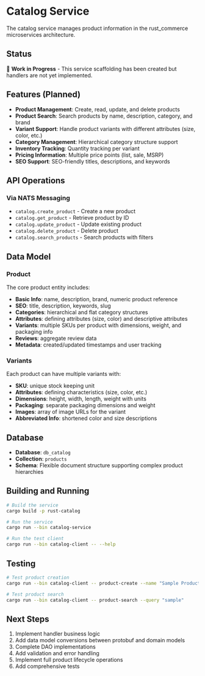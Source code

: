 # Catalog Service

The catalog service manages product information in the rust_commerce microservices architecture.

## Status

🚧 **Work in Progress** - This service scaffolding has been created but handlers are not yet implemented.

## Features (Planned)

- **Product Management**: Create, read, update, and delete products
- **Product Search**: Search products by name, description, category, and brand
- **Variant Support**: Handle product variants with different attributes (size, color, etc.)
- **Category Management**: Hierarchical category structure support
- **Inventory Tracking**: Quantity tracking per variant
- **Pricing Information**: Multiple price points (list, sale, MSRP)
- **SEO Support**: SEO-friendly titles, descriptions, and keywords

## API Operations

### Via NATS Messaging

- `catalog.create_product` - Create a new product
- `catalog.get_product` - Retrieve product by ID
- `catalog.update_product` - Update existing product
- `catalog.delete_product` - Delete product
- `catalog.search_products` - Search products with filters

## Data Model

### Product

The core product entity includes:

- **Basic Info**: name, description, brand, numeric product reference
- **SEO**: title, description, keywords, slug
- **Categories**: hierarchical and flat category structures  
- **Attributes**: defining attributes (size, color) and descriptive attributes
- **Variants**: multiple SKUs per product with dimensions, weight, and packaging info
- **Reviews**: aggregate review data
- **Metadata**: created/updated timestamps and user tracking

### Variants

Each product can have multiple variants with:

- **SKU**: unique stock keeping unit
- **Attributes**: defining characteristics (size, color, etc.)
- **Dimensions**: height, width, length, weight with units
- **Packaging**: separate packaging dimensions and weight
- **Images**: array of image URLs for the variant
- **Abbreviated Info**: shortened color and size descriptions

## Database

- **Database**: `db_catalog`
- **Collection**: `products`
- **Schema**: Flexible document structure supporting complex product hierarchies

## Building and Running

```bash
# Build the service
cargo build -p rust-catalog

# Run the service
cargo run --bin catalog-service

# Run the test client
cargo run --bin catalog-client -- --help
```

## Testing

```bash
# Test product creation
cargo run --bin catalog-client -- product-create --name "Sample Product" --brand "Sample Brand"

# Test product search
cargo run --bin catalog-client -- product-search --query "sample"
```

## Next Steps

1. Implement handler business logic
2. Add data model conversions between protobuf and domain models
3. Complete DAO implementations
4. Add validation and error handling
5. Implement full product lifecycle operations
6. Add comprehensive tests
